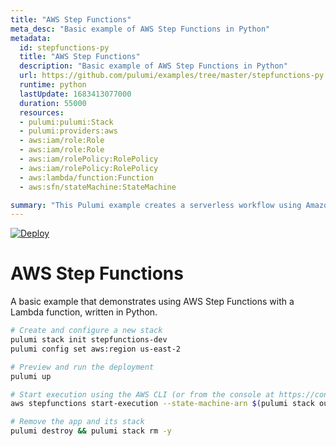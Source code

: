 ```yaml
---
title: "AWS Step Functions"
meta_desc: "Basic example of AWS Step Functions in Python"
metadata:
  id: stepfunctions-py
  title: "AWS Step Functions"
  description: "Basic example of AWS Step Functions in Python"
  url: https://github.com/pulumi/examples/tree/master/stepfunctions-py
  runtime: python
  lastUpdate: 1683413077000
  duration: 55000
  resources:
  - pulumi:pulumi:Stack
  - pulumi:providers:aws
  - aws:iam/role:Role
  - aws:iam/role:Role
  - aws:iam/rolePolicy:RolePolicy
  - aws:iam/rolePolicy:RolePolicy
  - aws:lambda/function:Function
  - aws:sfn/stateMachine:StateMachine

summary: "This Pulumi example creates a serverless workflow using Amazon Step Functions and Amazon API Gateway in Python. It uses Amazon Web Services (AWS) as the cloud provider. The example creates a Step Function to recognize entity types in strings and a web service to get the results. It serves as a general cloud-computing use case for enabling serverless workflows on AWS."
---
```


[![Deploy](https://get.pulumi.com/new/button.svg)](https://app.pulumi.com/new?template=https://github.com/pulumi/examples/blob/master/aws-py-stepfunctions/README.md)

# AWS Step Functions

A basic example that demonstrates using AWS Step Functions with a Lambda function, written in Python.

```bash
# Create and configure a new stack
pulumi stack init stepfunctions-dev
pulumi config set aws:region us-east-2

# Preview and run the deployment
pulumi up

# Start execution using the AWS CLI (or from the console at https://console.aws.amazon.com/states)
aws stepfunctions start-execution --state-machine-arn $(pulumi stack output state_machine_arn)

# Remove the app and its stack
pulumi destroy && pulumi stack rm -y
```

